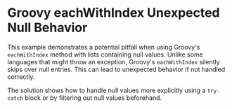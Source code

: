 # Groovy eachWithIndex Unexpected Null Behavior

This example demonstrates a potential pitfall when using Groovy's `eachWithIndex` method with lists containing null values. Unlike some languages that might throw an exception, Groovy's `eachWithIndex` silently skips over null entries. This can lead to unexpected behavior if not handled correctly.

The solution shows how to handle null values more explicitly using a `try-catch` block or by filtering out null values beforehand.
